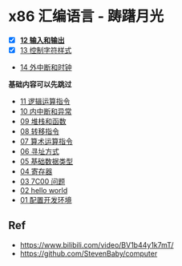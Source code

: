 # x86 汇编语言 - 踌躇月光


* [x] [**12 输入和输出**](./12)
* [x] [13 控制字符样式](./13)
* [14 外中断和时钟](./14)

**基础内容可以先跳过**

* [11 逻辑运算指令](./11)
* [10 内中断和异常](./10)
* [09 堆栈和函数](./09)
* [08 转移指令](./08)
* [07 算术运算指令](./07)
* [06 寻址方式](./06)
* [05 基础数据类型](./05)
* [04 寄存器](./04)
* [03 7C00 问题](./03)
* [02 hello world](./02)
* [01 配置开发环境](./01)

## Ref

* <https://www.bilibili.com/video/BV1b44y1k7mT/>
* <https://github.com/StevenBaby/computer>